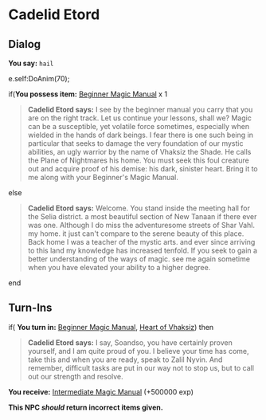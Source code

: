 # Cadelid Etord

## Dialog

**You say:** `hail`



e.self:DoAnim(70);


if(**You possess item:**  [Beginner Magic Manual](/item/28795) x 1



>**Cadelid Etord says:** I see by the beginner manual you carry that you are on the right track. Let us continue your lessons, shall we? Magic can be a susceptible, yet volatile force sometimes, especially when wielded in the hands of dark beings. I fear there is one such being in particular that seeks to damage the very foundation of our mystic abilities, an ugly warrior by the name of Vhaksiz the Shade. He calls the Plane of Nightmares his home. You must seek this foul creature out and acquire proof of his demise: his dark, sinister heart. Bring it to me along with your Beginner's Magic Manual.


else



>**Cadelid Etord says:** Welcome.  You stand inside the meeting hall for the Selia district. a most beautiful section of New Tanaan if there ever was one.  Although I do miss the adventuresome streets of Shar Vahl. my home. it just can't compare to the serene beauty of this place.  Back home I was a teacher of the mystic arts. and ever since arriving to this land my knowledge has increased tenfold.  If you seek to gain a better understanding of the ways of magic. see me again sometime when you have elevated your ability to a higher degree.

end

## Turn-Ins





if( **You turn in:** [Beginner Magic Manual](/item/28795), [Heart of Vhaksiz](/item/28801)) then


>**Cadelid Etord says:** I say, Soandso, you have certainly proven yourself, and I am quite proud of you. I believe your time has come, take this and when you are ready, speak to Zalil Nyvin. And remember, difficult tasks are put in our way not to stop us, but to call out our strength and resolve.





 **You receive:**  [Intermediate Magic Manual](/item/28796) (+500000 exp)

**This NPC *should* return incorrect items given.**
